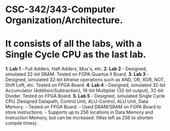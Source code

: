# CSC-342/343-Computer Organization/Architecture.
# It consists of all the labs, with a Single Cycle CPU as the last lab.
**1. Lab 1**
    - Full Adders, Half Adders, Mux's, etc.
**2. Lab 2**
    - Designed, simulated 32-bit SRAM. Tested on FGPA Quartus II Board.
**3. Lab 3**
    - Designed, simulated 32-bit bitwise operations such as AND, OR, XOR, NOT, Shift Left, etc. Tested on FPGA Board.
**4. Lab 4**
    - Designed, simulated 32-bit Accumulator (Addition/Subtraction), 16-bit Multiplier (32-bit output), 32-bit Divider. Tested on FPGA Board.
**5. Lab 5**
    - Designed, simulated Single Cycle CPU. Designed Datapath, Control Unit, ALU-Control, ALU Unit, Data Memory.
    - Tested on FPGA Board.
    - Used DRAM/SRAM on FGPA Board to store instructions. 
    - Supports up to 256 locations in Data Memory and Instruction Memory, but can be increased. (Was left as 256 to shorten compile times).

